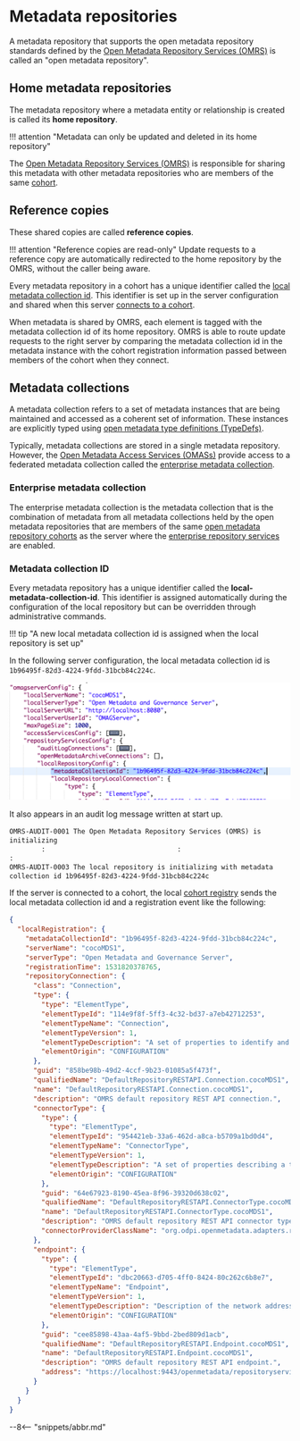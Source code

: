 <!-- SPDX-License-Identifier: CC-BY-4.0 -->
<!-- Copyright Contributors to the Egeria project. -->

# Metadata repositories

A metadata repository that supports the open metadata repository standards
defined by the [Open Metadata Repository Services (OMRS)](/egeria-docs/services/omrs) is
called an "open metadata repository".

## Home metadata repositories

The metadata repository where a metadata entity or relationship is created
is called its **home repository**.

!!! attention "Metadata can only be updated and deleted in its home repository"

The [Open Metadata Repository Services (OMRS)](index.md) is responsible
for sharing this metadata with other metadata repositories who are
members of the same [cohort](cohort.md).

## Reference copies

These shared copies are called **reference copies**.

!!! attention "Reference copies are read-only"
    Update requests to a reference copy are automatically
    redirected to the home repository by the OMRS, without the caller being aware.

Every metadata repository in a cohort has a unique identifier called the
[local metadata collection id](#metadata-collection-id).
This identifier is set up in the server configuration and shared when this
server [connects to a cohort](/egeria-docs/concepts/cohort-member).

When metadata is shared by OMRS, each element is tagged with the metadata
collection id of its home repository.
OMRS is able to route update requests to the right server by comparing
the metadata collection
id in the metadata instance with the cohort registration information passed
between members of the cohort when they connect.

## Metadata collections

A metadata collection refers to a set of metadata instances that are being maintained and accessed as a
coherent set of information.  These instances are explicitly typed using
[open metadata type definitions (TypeDefs)](/egeria-docs/types).

Typically, metadata collections are stored in a single metadata repository.
However, the [Open Metadata Access Services (OMASs)](/egeria-docs/services/omas) provide access to
a federated metadata collection called the [enterprise metadata collection](#enterprise-metadata-collection).

### Enterprise metadata collection

The enterprise metadata collection is the metadata collection
that is the combination of metadata from all metadata collections held by the
open metadata repositories that are members of
the same [open metadata repository cohorts](cohort.md)
as the server where the
[enterprise repository services](../#enterprise-repository-services) are enabled.

### Metadata collection ID

Every metadata repository has a unique identifier called
the **local-metadata-collection-id**.
This identifier is assigned automatically during the configuration
of the local repository
but can be overridden through administrative commands.

!!! tip "A new local metadata collection id is assigned when the local repository is set up"

In the following server configuration, the local metadata collection id is
`1b96495f-82d3-4224-9fdd-31bcb84c224c`.

![Local metadata collection id in server configuration](local-metadata-collection-id-in-config.png)

It also appears in an audit log message written at start up.

```text
OMRS-AUDIT-0001 The Open Metadata Repository Services (OMRS) is initializing
        :                                 :                              :
OMRS-AUDIT-0003 The local repository is initializing with metadata collection id 1b96495f-82d3-4224-9fdd-31bcb84c224c
```

If the server is connected to a cohort, the local [cohort registry](../cohort/#cohort-registry)
sends the local metadata collection id and a registration event like the following:

```json linenums="1" hl_lines="3"
{
  "localRegistration": {
    "metadataCollectionId": "1b96495f-82d3-4224-9fdd-31bcb84c224c",
    "serverName": "cocoMDS1",
    "serverType": "Open Metadata and Governance Server",
    "registrationTime": 1531820378765,
    "repositoryConnection": {
      "class": "Connection",
      "type": {
        "type": "ElementType",
        "elementTypeId": "114e9f8f-5ff3-4c32-bd37-a7eb42712253",
        "elementTypeName": "Connection",
        "elementTypeVersion": 1,
        "elementTypeDescription": "A set of properties to identify and configure a connector instance.",
        "elementOrigin": "CONFIGURATION"
      },
      "guid": "858be98b-49d2-4ccf-9b23-01085a5f473f",
      "qualifiedName": "DefaultRepositoryRESTAPI.Connection.cocoMDS1",
      "name": "DefaultRepositoryRESTAPI.Connection.cocoMDS1",
      "description": "OMRS default repository REST API connection.",
      "connectorType": {
        "type": {
          "type": "ElementType",
          "elementTypeId": "954421eb-33a6-462d-a8ca-b5709a1bd0d4",
          "elementTypeName": "ConnectorType",
          "elementTypeVersion": 1,
          "elementTypeDescription": "A set of properties describing a type of connector.",
          "elementOrigin": "CONFIGURATION"
        },
        "guid": "64e67923-8190-45ea-8f96-39320d638c02",
        "qualifiedName": "DefaultRepositoryRESTAPI.ConnectorType.cocoMDS1",
        "name": "DefaultRepositoryRESTAPI.ConnectorType.cocoMDS1",
        "description": "OMRS default repository REST API connector type.",
        "connectorProviderClassName": "org.odpi.openmetadata.adapters.repositoryservices.rest.repositoryconnector.OMRSRESTRepositoryConnectorProvider"
      },
      "endpoint": {
        "type": {
          "type": "ElementType",
          "elementTypeId": "dbc20663-d705-4ff0-8424-80c262c6b8e7",
          "elementTypeName": "Endpoint",
          "elementTypeVersion": 1,
          "elementTypeDescription": "Description of the network address and related information needed to call a software service.",
          "elementOrigin": "CONFIGURATION"
        },
        "guid": "cee85898-43aa-4af5-9bbd-2bed809d1acb",
        "qualifiedName": "DefaultRepositoryRESTAPI.Endpoint.cocoMDS1",
        "name": "DefaultRepositoryRESTAPI.Endpoint.cocoMDS1",
        "description": "OMRS default repository REST API endpoint.",
        "address": "https://localhost:9443/openmetadata/repositoryservices/"
      }
    }
  }
}
```

--8<-- "snippets/abbr.md"
